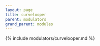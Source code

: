 ```yaml
---
layout: page
title: curvelooper
parent: modulators
grand_parent: modules
---
```


{% include modulators/curvelooper.md %}
